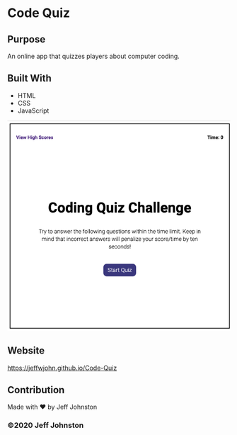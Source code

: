 # Code Quiz

## Purpose
An online app that quizzes players about computer coding. 

## Built With
* HTML
* CSS
* JavaScript

![Screenshot](assets/images/screenshot.png)

## Website
 https://jeffwjohn.github.io/Code-Quiz

## Contribution
Made with ❤️ by Jeff Johnston

### ©️2020 Jeff Johnston